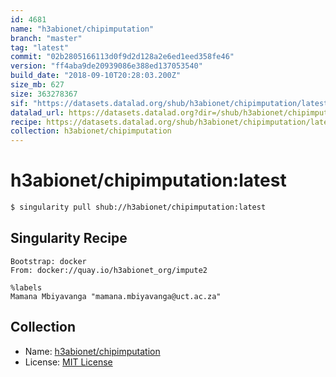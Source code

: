```yaml
---
id: 4681
name: "h3abionet/chipimputation"
branch: "master"
tag: "latest"
commit: "02b2805166113d0f9d2d128a2e6ed1eed358fe46"
version: "ff4aba9de20939086e388ed137053540"
build_date: "2018-09-10T20:28:03.200Z"
size_mb: 627
size: 363278367
sif: "https://datasets.datalad.org/shub/h3abionet/chipimputation/latest/2018-09-10-02b28051-ff4aba9d/ff4aba9de20939086e388ed137053540.simg"
datalad_url: https://datasets.datalad.org?dir=/shub/h3abionet/chipimputation/latest/2018-09-10-02b28051-ff4aba9d/
recipe: https://datasets.datalad.org/shub/h3abionet/chipimputation/latest/2018-09-10-02b28051-ff4aba9d/Singularity
collection: h3abionet/chipimputation
---
```


# h3abionet/chipimputation:latest

```bash
$ singularity pull shub://h3abionet/chipimputation:latest
```

## Singularity Recipe

```singularity
Bootstrap: docker
From: docker://quay.io/h3abionet_org/impute2

%labels
Mamana Mbiyavanga "mamana.mbiyavanga@uct.ac.za"
```

## Collection

 - Name: [h3abionet/chipimputation](https://github.com/h3abionet/chipimputation)
 - License: [MIT License](https://api.github.com/licenses/mit)

